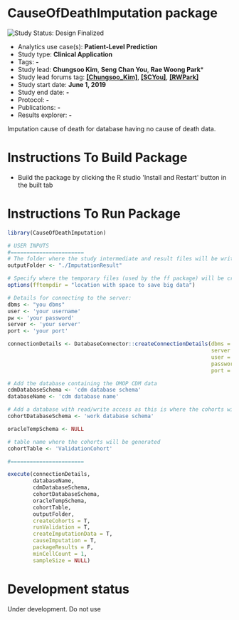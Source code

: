 CauseOfDeathImputation package
========================================================


<img src="https://img.shields.io/badge/Study%20Status-Design%20Finalized-brightgreen.svg" alt="Study Status: Design Finalized">

- Analytics use case(s): **Patient-Level Prediction**
- Study type: **Clinical Application**
- Tags: **-**
- Study lead: **Chungsoo Kim**, **Seng Chan You**, **Rae Woong Park***
- Study lead forums tag: **[[Chungsoo_Kim]](https://forums.ohdsi.org/u/Chungsoo_Kim)**, **[[SCYou]](https://forums.ohdsi.org/u/SCYou)**, **[[RWPark]](https://forums.ohdsi.org/u/rwpark)**
- Study start date: **June 1, 2019**
- Study end date: **-**
- Protocol: **-**
- Publications: **-**
- Results explorer: **-**

Imputation cause of death for database having no cause of death data.


Instructions To Build Package
===================

- Build the package by clicking the R studio 'Install and Restart' button in the built tab 



Instructions To Run Package
===================


```r
library(CauseOfDeathImputation)

# USER INPUTS
#=======================
# The folder where the study intermediate and result files will be written:
outputFolder <- "./ImputationResult"

# Specify where the temporary files (used by the ff package) will be created:
options(fftempdir = "location with space to save big data")

# Details for connecting to the server:
dbms <- "you dbms"
user <- 'your username'
pw <- 'your password'
server <- 'your server'
port <- 'your port'

connectionDetails <- DatabaseConnector::createConnectionDetails(dbms = dbms,
                                                                server = server,
                                                                user = user,
                                                                password = pw,
                                                                port = port)

# Add the database containing the OMOP CDM data
cdmDatabaseSchema <- 'cdm database schema'
databaseName <- 'cdm database name'

# Add a database with read/write access as this is where the cohorts will be generated
cohortDatabaseSchema <- 'work database schema'

oracleTempSchema <- NULL

# table name where the cohorts will be generated
cohortTable <- 'ValidationCohort'

#=======================

execute(connectionDetails,
        databaseName,
        cdmDatabaseSchema,
        cohortDatabaseSchema,
        oracleTempSchema,
        cohortTable,
        outputFolder,
        createCohorts = T,
        runValidation = T,
        createImputationData = T,
        causeImputation = T,
        packageResults = F,
        minCellCount = 1,
        sampleSize = NULL)

```

# Development status
Under development. Do not use